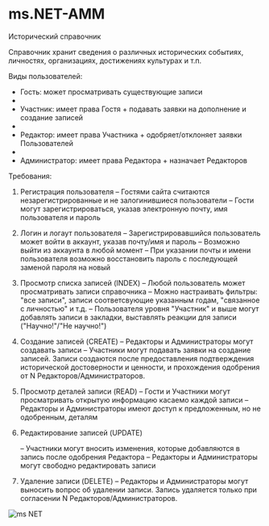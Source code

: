 # ms.NET-AMM

Исторический справочник

Справочник хранит сведения о различных исторических событиях, личностях, организациях, достижениях культурах и т.п.

Виды пользователей:

- Гость: может просматривать существующие записи
- 
- Участник: имеет права Гостя + подавать заявки на дополнение и создание записей
- 
- Редактор: имеет права Участника + одобряет/отклоняет заявки Пользователей
- 
- Администратор: имеет права Редактора + назначает Редакторов

Требования:

1. Регистрация пользователя
 – Гостями сайта считаются незарегистрированные и не залогинившиеся пользователи
 – Гости могут зарегистрироваться, указав электронную почту, имя пользователя и пароль

2. Логин и логаут пользователя
   – Зарегистрировавшийся пользователь может войти в аккаунт, указав почту/имя и пароль
   – Возможно выйти из аккаунта в любой момент
   – При указании почты и имени пользователя возможно восстановить пароль с последующей заменой пароля на новый

3. Просмотр списка записей (INDEX)
    – Любой пользователь может просматривать записи справочника
    – Можно настраивать фильтры: "все записи", записи соответсвующие указанным годам, "связанное с личностью" и т.д.
    – Пользователя уровня "Участник" и выше могут добавлять записи в закладки, выставлять реакции для записи ("Научно!"/"Не научно!")

4. Создание записей (CREATE)
    – Редакторы и Администраторы могут создавать записи
    – Участники могут подавать заявки на создание записей. Записи создаются после предоставления подтверждения исторической достоверности и ценности, и прохождения одобрения от N Редакторов/Администраторов.

11. Просмотр деталей записи (READ)
    – Гости и Участники могут просматривать открытую информацию касаемо каждой записи
    – Редакторы и Администраторы имеют доступ к предложенным, но не одобренным, деталям

12. Редактирование записей (UPDATE)

    – Участники могут вносить изменения, которые добавляются в запись после одобрения Редактора
    – Редакторы и Администраторы могут свободно редактировать записи

13. Удаление записи (DELETE)
    – Редакторы и Администраторы могут выносить вопрос об удалении записи. Запись удаляется только при согласении N Редакторов/Администраторов.



![ms NET](https://github.com/user-attachments/assets/4b477b84-8e28-4e96-a4bd-e3baaf1d8899)

